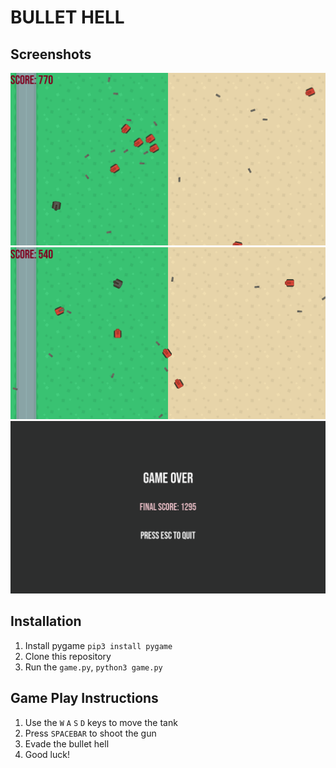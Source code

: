 # BULLET HELL

## Screenshots
![screenshot](screenshots/02_12_24_185504.png)
![screenshot](screenshots/02_12_24_185219.png)
![screenshot](screenshots\02_12_24_185531.png)

## Installation
1. Install pygame `pip3 install pygame`
2. Clone this repository
3. Run the `game.py`, `python3 game.py`
## Game Play Instructions
1. Use the `W` `A` `S` `D` keys to move the tank
2. Press `SPACEBAR` to shoot the gun
3. Evade the bullet hell
4. Good luck!
